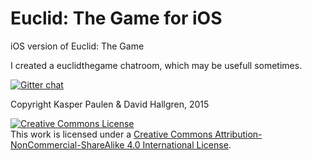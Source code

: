 Euclid: The Game for iOS
===========

iOS version of Euclid: The Game

I created a euclidthegame chatroom, which may be usefull sometimes.

[![Gitter chat](https://badges.gitter.im/euclidthegame.png)](https://gitter.im/euclidthegame)


Copyright Kasper Paulen & David Hallgren, 2015

<a rel="license" href="http://creativecommons.org/licenses/by-nc-sa/4.0/"><img alt="Creative Commons License" style="border-width:0" src="https://i.creativecommons.org/l/by-nc-sa/4.0/88x31.png" /></a><br />This work is licensed under a <a rel="license" href="http://creativecommons.org/licenses/by-nc-sa/4.0/">Creative Commons Attribution-NonCommercial-ShareAlike 4.0 International License</a>.
